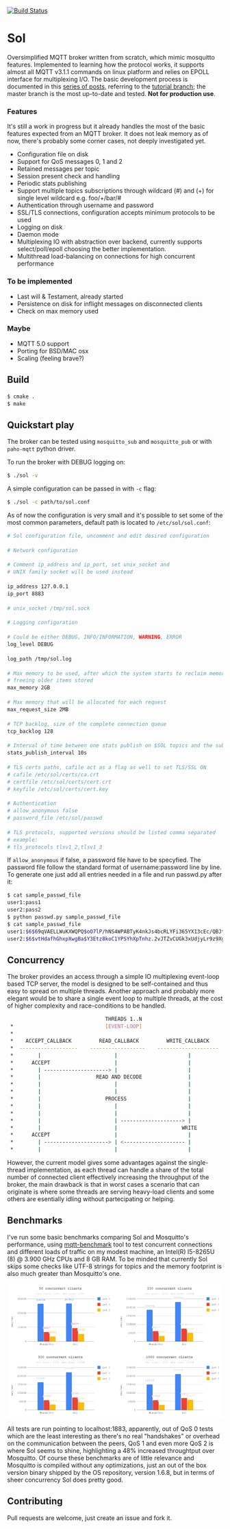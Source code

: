 [![Build Status](https://travis-ci.org/codepr/sol.svg?branch=master)](https://travis-ci.org/codepr/sol)

Sol
===

Oversimplified MQTT broker written from scratch, which mimic mosquitto
features. Implemented to learning how the protocol works, it supports
almost all MQTT v3.1.1 commands on linux platform and relies on EPOLL interface
for multiplexing I/O. The basic development process is documented in this
[series of posts](https://codepr.github.io/posts/sol-mqtt-broker), referring to
the [tutorial branch](https://github.com/codepr/sol/tree/tutorial); the master
branch is the most up-to-date and tested.
**Not for production use**.

### Features

It's still a work in progress but it already handles the most of the basic
features expected from an MQTT broker. It does not leak memory as of now,
there's probably some corner cases, not deeply investigated yet.

- Configuration file on disk
- Support for QoS messages 0, 1 and 2
- Retained messages per topic
- Session present check and handling
- Periodic stats publishing
- Support multiple topics subscriptions through wildcard (#) and (+) for single
  level wildcard e.g. foo/+/bar/#
- Authentication through username and password
- SSL/TLS connections, configuration accepts minimum protocols to be used
- Logging on disk
- Daemon mode
- Multiplexing IO with abstraction over backend, currently supports
  select/poll/epoll choosing the better implementation.
- Multithread load-balancing on connections for high concurrent performance

### To be implemented

- Last will & Testament, already started
- Persistence on disk for inflight messages on disconnected clients
- Check on max memory used

### Maybe

- MQTT 5.0 support
- Porting for BSD/MAC osx
- Scaling (feeling brave?)

## Build

```sh
$ cmake .
$ make
```

## Quickstart play

The broker can be tested using `mosquitto_sub` and `mosquitto_pub` or with
`paho-mqtt` python driver.

To run the broker with DEBUG logging on:

```sh
$ ./sol -v
```

A simple configuration can be passed in with `-c` flag:

```sh
$ ./sol -c path/to/sol.conf
```

As of now the configuration is very small and it's possible to set some of the
most common parameters, default path is located to `/etc/sol/sol.conf`:

```sh
# Sol configuration file, uncomment and edit desired configuration

# Network configuration

# Comment ip_address and ip_port, set unix_socket and
# UNIX family socket will be used instead

ip_address 127.0.0.1
ip_port 8883

# unix_socket /tmp/sol.sock

# Logging configuration

# Could be either DEBUG, INFO/INFORMATION, WARNING, ERROR
log_level DEBUG

log_path /tmp/sol.log

# Max memory to be used, after which the system starts to reclaim memory by
# freeing older items stored
max_memory 2GB

# Max memory that will be allocated for each request
max_request_size 2MB

# TCP backlog, size of the complete connection queue
tcp_backlog 128

# Interval of time between one stats publish on $SOL topics and the subsequent
stats_publish_interval 10s

# TLS certs paths, cafile act as a flag as well to set TLS/SSL ON
# cafile /etc/sol/certs/ca.crt
# certfile /etc/sol/certs/cert.crt
# keyfile /etc/sol/certs/cert.key

# Authentication
# allow_anonymous false
# password_file /etc/sol/passwd

# TLS protocols, supported versions should be listed comma separated
# example:
# tls_protocols tlsv1_2,tlsv1_3
```

If `allow_anonymous` if false, a password file have to be specyfied. The
password file follow the standard format of username:password line by line.
To generate one just add all entries needed in a file and run passwd.py after
it:

```sh
$ cat sample_passwd_file
user1:pass1
user2:pass2
$ python passwd.py sample_passwd_file
$ cat sample_passwd_file
user1:$6$69qVAELLWuKXWQPQ$oO7lP/hNS4WPABTyK4nkJs4bcRLYFi365YX13cEc/QBJtQgqf2d5rOIUdqoUin.YVGXC3OXY9MSz7Z66ZDkCW/
user2:$6$vtHdafhGhxpXwgBa$Y3Etz8koC1YPSYhXpTnhz.2vJTZvCUGk3xUdjyLr9z9XgE8asNwfYDRLIKN4Apz48KKwKz0YntjHsPRiE6r3g/
```

## Concurrency

The broker provides an access through a simple IO multiplexing event-loop based
TCP server, the model is designed to be self-contained and thus easy to spread
on multiple threads. Another approach and probably more elegant would be to
share a single event loop to multiple threads, at the cost of higher complexity
and race-conditions to be handled.

```sh
                                THREADS 1..N
 *                              [EVENT-LOOP]
 *
 *    ACCEPT_CALLBACK         READ_CALLBACK         WRITE_CALLBACK
 *  -------------------    ------------------    --------------------
 *        |                        |                       |
 *      ACCEPT                     |                       |
 *        | ---------------------> |                       |
 *        |                  READ AND DECODE               |
 *        |                        |                       |
 *        |                        |                       |
 *        |                     PROCESS                    |
 *        |                        |                       |
 *        |                        |                       |
 *        |                        | --------------------> |
 *        |                        |                     WRITE
 *      ACCEPT                     |                       |
 *        | ---------------------> | <-------------------- |
 *        |                        |                       |

```

However, the current model gives some advantages against the single-thread
implementation, as each thread can handle a share of the total number of
connected client effectively increasing the throughput of the broker, the
main drawback is that in worst cases a scenario that can originate is where some
threads are serving heavy-load clients and some others are esentially idling
without partecipating or helping.

## Benchmarks

I've run some basic benchmarks comparing Sol and Mosquitto's performance, using
[mqtt-benchmark](https://github.com/krylovsk/mqtt-benchmark) tool to test
concurrent connections and different loads of traffic on my modest machine, an
Intel(R) I5-8265U (8) @ 3.900 GHz CPUs and 8 GB RAM.
To be minded that currently Sol skips some checks like UTF-8 strings for topics
and the memory footprint is also much greater than Mosquitto's one.

![MQTT mosquitto vs sol comparison](MQTTcomparison.png)

All tests are run pointing to localhost:1883, apparently, out of QoS 0 tests
which are the least interesting as there's no real "handshakes" or overhead on
the communication between the peers, QoS 1 and even more QoS 2 is where Sol
seems to shine, highlighting a 48% increased throughtput over Mosquitto.
Of course these benchmarks are of little relevance and Mosquitto is compiled
without any optimizations, just an out of the box version binary shipped by
the OS repository, version 1.6.8, but in terms of sheer concurrency Sol does
pretty good.

## Contributing

Pull requests are welcome, just create an issue and fork it.
